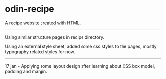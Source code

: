 # odin-recipe

A recipe website created with HTML.

--- 

Using similar structure pages in recipe directory. 

Using an external style sheet, added some css styles to the pages, mostly typography related styles for now.

---

17 jan - Applying some layout design after learning about CSS box model, padding and margin.

